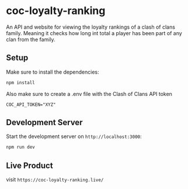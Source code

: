 # coc-loyalty-ranking

An API and website for viewing the loyalty rankings of a clash of clans family. Meaning it checks how long int total a player has been part of any clan from the family.

## Setup

Make sure to install the dependencies:

```bash
npm install
```

Also make sure to create a .env file with the Clash of Clans API token

```
COC_API_TOKEN="XYZ"
```

## Development Server

Start the development server on `http://localhost:3000`:

```bash
npm run dev
```

## Live Product

visit `https://coc-loyalty-ranking.live/`